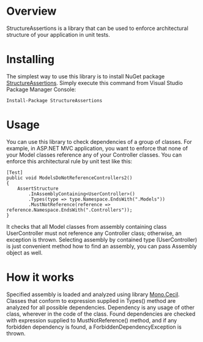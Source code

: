 # Overview
StructureAssertions is a library that can be used to enforce architectural structure of your application in unit tests.

# Installing
The simplest way to use this library is to install NuGet package [StructureAssertions](http://nuget.org/List/Packages/StructureAssertions). Simply execute this command from Visual Studio Package Manager Console:

    Install-Package StructureAssertions

# Usage
You can use this library to check dependencies of a group of classes. For example, in ASP.NET MVC application, you want to enforce that none of your Model classes reference any of your Controller classes. You can enforce this architectural rule by unit test like this:

    [Test]
    public void ModelsDoNotReferenceControllers2()
    {
        AssertStructure
            .InAssemblyContaining<UserController>()
            .Types(type => type.Namespace.EndsWith(".Models"))
            .MustNotReference(reference => reference.Namespace.EndsWith(".Controllers"));
    }

It checks that all Model classes from assembly containing class UserController must not reference any Controller class; otherwise, an exception is thrown. Selecting assembly by contained type (UserController) is just convenient method how to find an assembly, you can pass Assembly object as well.

# How it works
Specified assembly is loaded and analyzed using library [Mono.Cecil](http://www.mono-project.com/Cecil). Classes that conform to expression supplied in Types() method are analyzed for all possible dependencies. Dependency is any usage of other class, wherever in the code of the class. Found dependencies are checked with expression supplied to MustNotReference() method, and if any forbidden dependency is found, a ForbiddenDependencyException is thrown.